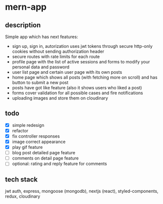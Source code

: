 # mern-app

## description
Simple app which has next features: 
- sign up, sign in, autorization uses jwt tokens through secure http-only cookies without sending authorization header 
- secure routes with rate limits for each route 
- profile page with the list of active sessions and forms to modify your personal data and password 
- user list page and certain user page with its own posts 
- home page which shows all posts (with fetching more on scroll) and has button to submit a new post 
- posts have got like feature (also it shows users who liked a post) 
- forms cover validation for all possible cases and fire notifications
- uploading images and store them on cloudinary

## todo
- [x] simple redesign
- [x] refactor
- [x] fix controller responses
- [x] image correct appearance
- [x] play gif feature
- [ ] blog post detailed page feature
- [ ] comments on detail page feature
- [ ] optional: rating and reply feature for comments

## tech stack
jwt auth, express, mongoose (mongodb), nextjs (react), styled-components, redux, cloudinary
